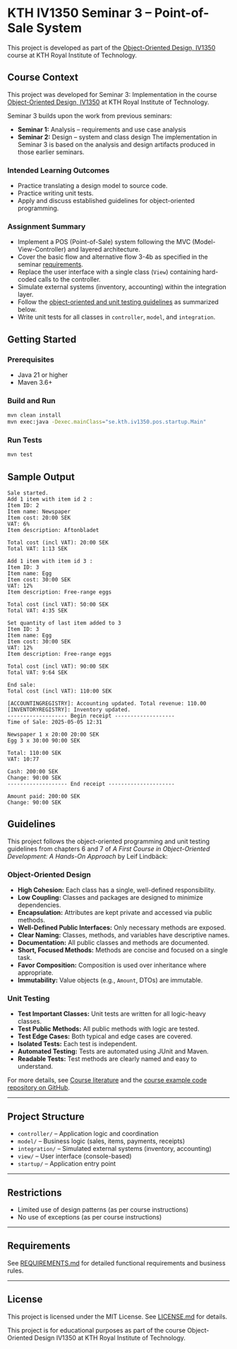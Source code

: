 # KTH IV1350 Seminar 3 – Point-of-Sale System

This project is developed as part of the [Object-Oriented Design, IV1350](https://www.kth.se/student/kurser/kurs/IV1350) course at KTH Royal Institute of Technology.

## Course Context

This project was developed for Seminar 3: Implementation in the course [Object-Oriented Design, IV1350](https://www.kth.se/student/kurser/kurs/IV1350) at KTH Royal Institute of Technology.

Seminar 3 builds upon the work from previous seminars:
- **Seminar 1:** Analysis – requirements and use case analysis
- **Seminar 2:** Design – system and class design
The implementation in Seminar 3 is based on the analysis and design artifacts produced in those earlier seminars.

### Intended Learning Outcomes
- Practice translating a design model to source code.
- Practice writing unit tests.
- Apply and discuss established guidelines for object-oriented programming.

### Assignment Summary
- Implement a POS (Point-of-Sale) system following the MVC (Model-View-Controller) and layered architecture.
- Cover the basic flow and alternative flow 3-4b as specified in the seminar [requirements](REQUIREMENTS.md).
- Replace the user interface with a single class (`View`) containing hard-coded calls to the controller.
- Simulate external systems (inventory, accounting) within the integration layer.
- Follow the [object-oriented and unit testing guidelines](#guidelines) as summarized below.
- Write unit tests for all classes in `controller`, `model`, and `integration`.

## Getting Started

### Prerequisites

- Java 21 or higher
- Maven 3.6+

### Build and Run

```sh
mvn clean install
mvn exec:java -Dexec.mainClass="se.kth.iv1350.pos.startup.Main"
```

### Run Tests

```sh
mvn test
```

## Sample Output

```
Sale started.
Add 1 item with item id 2 :
Item ID: 2
Item name: Newspaper
Item cost: 20:00 SEK
VAT: 6%
Item description: Aftonbladet

Total cost (incl VAT): 20:00 SEK
Total VAT: 1:13 SEK

Add 1 item with item id 3 :
Item ID: 3
Item name: Egg
Item cost: 30:00 SEK
VAT: 12%
Item description: Free-range eggs

Total cost (incl VAT): 50:00 SEK
Total VAT: 4:35 SEK

Set quantity of last item added to 3
Item ID: 3
Item name: Egg
Item cost: 30:00 SEK
VAT: 12%
Item description: Free-range eggs

Total cost (incl VAT): 90:00 SEK
Total VAT: 9:64 SEK

End sale:
Total cost (incl VAT): 110:00 SEK

[ACCOUNTINGREGISTRY]: Accounting updated. Total revenue: 110.00
[INVENTORYREGISTRY]: Inventory updated.
------------------- Begin receipt -------------------
Time of Sale: 2025-05-05 12:31

Newspaper 1 x 20:00 20:00 SEK
Egg 3 x 30:00 90:00 SEK

Total: 110:00 SEK
VAT: 10:77

Cash: 200:00 SEK
Change: 90:00 SEK
------------------- End receipt ---------------------

Amount paid: 200:00 SEK
Change: 90:00 SEK
```

## Guidelines

This project follows the object-oriented programming and unit testing guidelines from chapters 6 and 7 of *A First Course in Object-Oriented Development: A Hands-On Approach* by Leif Lindbäck:

### Object-Oriented Design
- **High Cohesion:** Each class has a single, well-defined responsibility.
- **Low Coupling:** Classes and packages are designed to minimize dependencies.
- **Encapsulation:** Attributes are kept private and accessed via public methods.
- **Well-Defined Public Interfaces:** Only necessary methods are exposed.
- **Clear Naming:** Classes, methods, and variables have descriptive names.
- **Documentation:** All public classes and methods are documented.
- **Short, Focused Methods:** Methods are concise and focused on a single task.
- **Favor Composition:** Composition is used over inheritance where appropriate.
- **Immutability:** Value objects (e.g., `Amount`, DTOs) are immutable.

### Unit Testing
- **Test Important Classes:** Unit tests are written for all logic-heavy classes.
- **Test Public Methods:** All public methods with logic are tested.
- **Test Edge Cases:** Both typical and edge cases are covered.
- **Isolated Tests:** Each test is independent.
- **Automated Testing:** Tests are automated using JUnit and Maven.
- **Readable Tests:** Test methods are clearly named and easy to understand.

For more details, see [Course literature](https://e.pcloud.link/publink/show?code=XZa6eKZI6J9qagkziJ7TiyNrMf9qQhMDrC7) and the [course example code repository on GitHub](https://github.com/oodbook/code).

---

## Project Structure

- `controller/` – Application logic and coordination
- `model/` – Business logic (sales, items, payments, receipts)
- `integration/` – Simulated external systems (inventory, accounting)
- `view/` – User interface (console-based)
- `startup/` – Application entry point

---

## Restrictions

- Limited use of design patterns (as per course instructions)
- No use of exceptions (as per course instructions)

---

## Requirements

See [REQUIREMENTS.md](REQUIREMENTS.md) for detailed functional requirements and business rules.

---

## License

This project is licensed under the MIT License. See [LICENSE.md](LICENSE.md) for details.

This project is for educational purposes as part of the course Object-Oriented Design IV1350 at KTH Royal Institute of Technology.